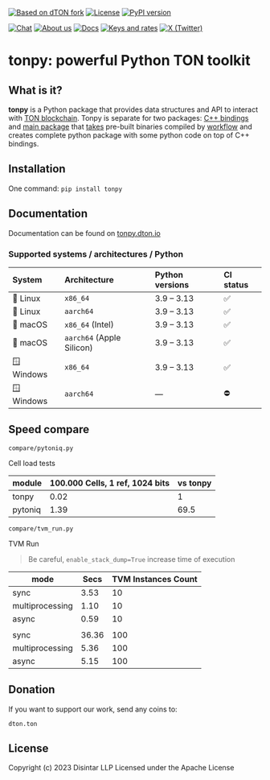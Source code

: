 [![Based on dTON fork][ton-svg]][dtonfork]
[![License](https://img.shields.io/badge/License-Apache%202.0-blue.svg)](https://opensource.org/licenses/Apache-2.0)
[![PyPI version](https://badge.fury.io/py/tonpy.svg)](https://pypi.org/project/tonpy/)


[![Chat][chat-badge]][chat-url]
[![About us][about-badge]][about-url]
[![Docs][docs-badge]][docs-url]
[![Keys and rates][keys-badge]][keys-url]
[![X (Twitter)][x-badge]][x-url]

[chat-badge]: https://img.shields.io/badge/chat-@dtontech-2CA5E0?logo=telegram&logoColor=white&style=flat
[chat-url]: https://t.me/dtontech
[about-badge]: https://img.shields.io/badge/About%20us-tech.dton.%D1%81o-blue
[about-url]: https://tech.dton.io/
[docs-badge]: https://img.shields.io/badge/Docs-docs.dton.%D1%81o-blue
[docs-url]: https://docs.dton.io/
[keys-badge]: https://img.shields.io/badge/Keys%20and%20rates-@dtontech__bot-2CA5E0?logo=telegram&logoColor=white&style=flat
[keys-url]: https://t.me/dtontech_bot
[x-badge]: https://img.shields.io/badge/follow-@dton__io-black?logo=x&logoColor=white&style=flat
[x-url]: https://x.com/dton_io
[telegram-tondev-url]: https://t.me/tondev_eng
[ton-svg]: https://img.shields.io/badge/Based%20on-dTON%20fork-blue
[telegram-tondev-badge]: https://img.shields.io/badge/chat-TONDev-2CA5E0?logo=telegram&logoColor=white&style=flat
[dtonfork]: https://github.com/disintar/ton

# tonpy: powerful Python TON toolkit

## What is it?

**tonpy** is a Python package that provides data structures and API to interact
with [TON blockchain](https://github.com/ton-blockchain/ton). Tonpy is separate for two
packages: [C++ bindings](https://github.com/disintar/ton/tree/master/tvm-python)
and [main package](https://github.com/disintar/tonpy)
that [takes](https://github.com/disintar/tonpy/tree/main/.github/workflows) pre-built binaries compiled
by [workflow](https://github.com/disintar/ton/tree/master/.github/workflows) and creates complete python package with
some python code on top of C++ bindings.


## Installation

One command: `pip install tonpy`

## Documentation

Documentation can be found on [tonpy.dton.io](https://tonpy.dton.io)

### Supported systems / architectures / Python

| System | Architecture | Python versions | CI status              |
|:--|:--|:----------------|:-----------------------|
| 🐧 Linux | `x86_64` | 3.9 – 3.13      | ✅ |
| 🐧 Linux | `aarch64` | 3.9 – 3.13      | ✅  |
| 🍎 macOS | `x86_64` (Intel) | 3.9 – 3.13      | ✅  |
| 🍎 macOS | `aarch64` (Apple Silicon) | 3.9 – 3.13      | ✅ |
| 🪟 Windows | `x86_64` | 3.9 – 3.13      | ✅  |
| 🪟 Windows | `aarch64` | —               | ⛔                      |


## Speed compare

`compare/pytoniq.py`

Cell load tests 

| module  | 100.000 Cells, 1 ref, 1024 bits | vs tonpy |
|---------|---------------------------------|----------|
| tonpy   | 0.02                            | 1        |
| pytoniq | 1.39                            | 69.5     |

`compare/tvm_run.py`

TVM Run

> Be careful, `enable_stack_dump=True` increase time of execution

| mode            | Secs   | TVM Instances Count |
|-----------------|--------|---------------------|
| sync            | 3.53   | 10                  |
| multiprocessing | 1.10   | 10                  |
| async           | 0.59   | 10                  |
|                 |        |                     |
| sync            | 36.36  | 100                 |
| multiprocessing | 5.36   | 100                 |
| async           | 5.15   | 100                 |


## Donation

If you want to support our work, send any coins to:

`dton.ton`

## License 

Copyright (c) 2023 Disintar LLP Licensed under the Apache License

